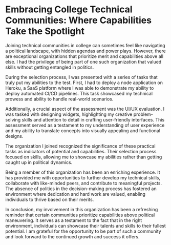 # Embracing College Technical Communities: Where Capabilities Take the Spotlight

<p style="text-align: justified;">
  Joining technical communities in college can sometimes feel like navigating a political landscape, with hidden agendas and power plays. However, there are exceptional organizations that prioritize merit and capabilities above all else. I had the privilege of being part of one such organization that valued skills without getting entangled in politics.
  
  During the selection process, I was presented with a series of tasks that truly put my abilities to the test. First, I had to deploy a node application on Heroku, a SaaS platform where I was able to demonstrate my ability to deploy automated CI/CD pipelines. This task showcased my technical prowess and ability to handle real-world scenarios.
  
  Additionally, a crucial aspect of the assessment was the UI/UX evaluation. I was tasked with designing widgets, highlighting my creative problem-solving skills and attention to detail in crafting user-friendly interfaces. This assessment served as a testament to my understanding of user experience and my ability to translate concepts into visually appealing and functional designs.
  
  The organization I joined recognized the significance of these practical tasks as indicators of potential and capabilities. Their selection process focused on skills, allowing me to showcase my abilities rather than getting caught up in political dynamics.
  
  Being a member of this organization has been an enriching experience. It has provided me with opportunities to further develop my technical skills, collaborate with like-minded peers, and contribute to meaningful projects. The absence of politics in the decision-making process has fostered an environment where dedication and hard work are valued, enabling individuals to thrive based on their merits.
  
  In conclusion, my involvement in this organization has been a refreshing reminder that certain communities prioritize capabilities above political maneuvering. It serves as a testament to the fact that in the right environment, individuals can showcase their talents and skills to their fullest potential. I am grateful for the opportunity to be part of such a community and look forward to the continued growth and success it offers.
</p>
